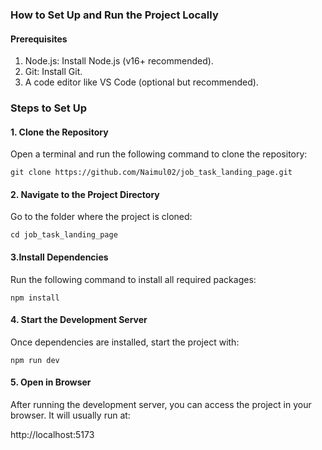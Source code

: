 ### How to Set Up and Run the Project Locally
#### Prerequisites
1. Node.js: Install Node.js (v16+ recommended).
2. Git: Install Git.
3. A code editor like VS Code (optional but recommended).
### Steps to Set Up
#### 1. Clone the Repository
Open a terminal and run the following command to clone the repository:

`git clone https://github.com/Naimul02/job_task_landing_page.git`
#### 2. Navigate to the Project Directory
Go to the folder where the project is cloned:

`cd job_task_landing_page`

#### 3.Install Dependencies
Run the following command to install all required packages:

`npm install`

#### 4. Start the Development Server
Once dependencies are installed, start the project with:

`npm run dev`

#### 5. Open in Browser
After running the development server, you can access the project in your browser. It will usually run at:

http://localhost:5173
